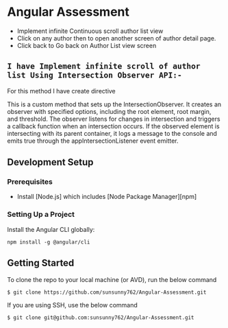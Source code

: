 # Angular Assessment

-	Implement infinite Continuous scroll author list view
-	Click on any author then to open another screen of author detail page.
-	Click back to Go back on Author List view screen

## `I have Implement infinite scroll of author list Using Intersection Observer API:-`

For this method I have create directive

This is a custom method that sets up the IntersectionObserver. It creates an observer with specified options, including the root element, root margin, and threshold. The observer listens for changes in intersection and triggers a callback function when an intersection occurs. If the observed element is intersecting with its parent container, it logs a message to the console and emits true through the appIntersectionListener event emitter.


## Development Setup

### Prerequisites

- Install [Node.js] which includes [Node Package Manager][npm]

### Setting Up a Project

Install the Angular CLI globally:

```
npm install -g @angular/cli
```

## Getting Started

To clone the repo to your local machine (or AVD), run the below command

```bash
$ git clone https://github.com/sunsunny762/Angular-Assessment.git
```

If you are using SSH, use the below command

```bash
$ git clone git@github.com:sunsunny762/Angular-Assessment.git
```
